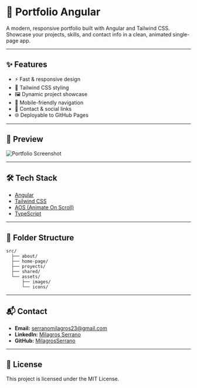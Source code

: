 # 🚀 Portfolio Angular

A modern, responsive portfolio built with Angular and Tailwind CSS.  
Showcase your projects, skills, and contact info in a clean, animated single-page app.

---

## ✨ Features

- ⚡ Fast & responsive design
- 🎨 Tailwind CSS styling
- 🖼️ Dynamic project showcase
- 📱 Mobile-friendly navigation
- 📨 Contact & social links
- 🌐 Deployable to GitHub Pages

---

## 📸 Preview

![Portfolio Screenshot](src/assets/images/screenshot.jpg)

---

## 🛠️ Tech Stack

- [Angular](https://angular.io/)
- [Tailwind CSS](https://tailwindcss.com/)
- [AOS (Animate On Scroll)](https://michalsnik.github.io/aos/)
- [TypeScript](https://www.typescriptlang.org/)


---

## 📂 Folder Structure

```
src/
  ├── about/
  ├── home-page/
  ├── proyects/
  ├── shared/
  └── assets/
      ├── images/
      └── icons/
```

---

## 📬 Contact

- **Email:** serranomilagros23@gmail.com
- **LinkedIn:** [Milagros Serrano](https://www.linkedin.com/in/milagros-serrano-4a49b7307/)
- **GitHub:** [MilagrosSerrano](https://github.com/MilagrosSerrano)

---

## 📝 License

This project is licensed under the MIT License.
